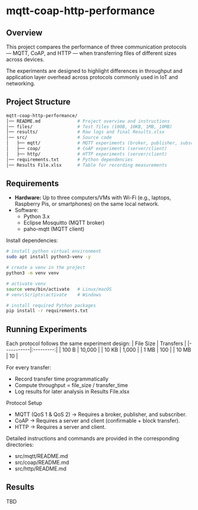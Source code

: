 # mqtt-coap-http-performance

## Overview

This project compares the performance of three communication protocols — MQTT, CoAP, and HTTP — when transferring files of different sizes across devices.

The experiments are designed to highlight differences in throughput and application layer overhead across protocols commonly used in IoT and networking.

## Project Structure
```bash
mqtt-coap-http-performance/
│── README.md              # Project overview and instructions
│── files/                 # Test files (100B, 10KB, 1MB, 10MB)
│── results/               # Raw logs and final Results.xlsx
│── src/                   # Source code
│   ├── mqtt/              # MQTT experiments (broker, publisher, subscriber)
│   ├── coap/              # CoAP experiments (server/client)
│   ├── http/              # HTTP experiments (server/client)
│── requirements.txt       # Python dependencies
│── Results File.xlsx      # Table for recording measurements
```

## Requirements
* **Hardware:** Up to three computers/VMs with Wi-Fi (e.g., laptops, Raspberry Pis, or smartphones) on the same local network.
* Software:
    * Python 3.x
    * Eclipse Mosquitto (MQTT broker)
    * paho-mqtt (MQTT client)

Install dependencies:
```bash
# install python virtual environment
sudo apt install python3-venv -y

# create a venv in the project
python3 -m venv venv

# activate venv
source venv/bin/activate   # Linux/macOS
# venv\Scripts\activate    # Windows

# install required Python packages
pip install -r requirements.txt
```

## Running Experiments
Each protocol follows the same experiment design:
| File Size | Transfers |
|-----------|:---------:|
| 100 B     | 10,000    |
| 10 KB     | 1,000     |
| 1 MB      | 100       |
| 10 MB     | 10        |

For every transfer:
* Record transfer time programmatically
* Compute throughput = file_size / transfer_time
* Log results for later analysis in Results File.xlsx

Protocol Setup
* MQTT (QoS 1 & QoS 2) → Requires a broker, publisher, and subscriber.
* CoAP → Requires a server and client (confirmable + block transfer).
* HTTP → Requires a server and client.

Detailed instructions and commands are provided in the corresponding directories:
* src/mqtt/README.md
* src/coap/README.md
* src/http/README.md

## Results
TBD